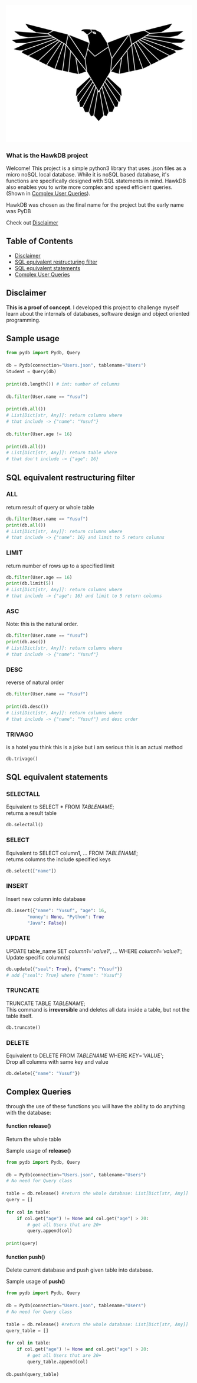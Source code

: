 <p align="center">
  <img src="image/logo.svg"/>
</p> 

### What is the HawkDB project
Welcome! This project is a simple python3 library that uses .json files as a micro noSQL local database. While it is noSQL based database, it's functions are specifically designed with SQL statements in mind. HawkDB also enables you to write more complex and speed efficient queries.
(Shown in [Complex User Queries](#Complex-Queries)).

HawkDB was chosen as the final name for the project but the early name was PyDB

Check out [Disclaimer](#Disclaimer) 

## Table of Contents  
- [Disclaimer](#Disclaimer)  
- [SQL equivalent restructuring filter](#SQL-equivalent-restructuring-filter) 
- [SQL equivalent statements](#SQL-equivalent-statements) 
- [Complex User Queries](#Complex-Queries) 

## Disclaimer
**This is a proof of concept**. I developed this project to challenge myself learn about the internals of databases, software design and object oriented programming.

## Sample usage
```python
from pydb import Pydb, Query

db = Pydb(connection="Users.json", tablename="Users")
Student = Query(db)

print(db.length()) # int: number of columns

db.filter(User.name == "Yusuf")

print(db.all()) 
# List[Dict[str, Any]]: return columns where 
# that include -> {"name": "Yusuf"}

db.filter(User.age != 16)

print(db.all()) 
# List[Dict[str, Any]]: return table where 
# that don't include -> {"age": 16}

```
## SQL equivalent restructuring filter
### ALL
return result of query or whole table
```python
db.filter(User.name == "Yusuf")
print(db.all()) 
# List[Dict[str, Any]]: return columns where 
# that include -> {"name": 16} and limit to 5 return columns
```
### LIMIT
return number of rows up to a specified limit
```python
db.filter(User.age == 16)
print(db.limit(5)) 
# List[Dict[str, Any]]: return columns where 
# that include -> {"age": 16} and limit to 5 return columns
```
### ASC
Note: this is the natural order.
```python
db.filter(User.name == "Yusuf")
print(db.asc()) 
# List[Dict[str, Any]]: return columns where 
# that include -> {"name": "Yusuf"} 
```
### DESC
reverse of natural order
```python
db.filter(User.name == "Yusuf")

print(db.desc()) 
# List[Dict[str, Any]]: return columns where 
# that include -> {"name": "Yusuf"} and desc order
```

### TRIVAGO
is a hotel
you think this is a joke but i am 
serious this is an actual method
```python
db.trivago() 
```

## SQL equivalent statements
### SELECTALL
Equivalent to SELECT * FROM _TABLENAME_;<br>
returns a result table
```python
db.selectall()
```
### SELECT
Equivalent to SELECT column1, ... FROM _TABLENAME_;<br>
returns columns the include specified keys
```python
db.select(["name"])
```
### INSERT
Insert new column into database <br>
```python
db.insert({"name": "Yusuf", "age": 16,
        "money": None, "Python": True
        "Java": False})
```
### UPDATE
UPDATE table_name SET _column1_=_'value1'_, ... WHERE _column1_=_'value1'_; <br>
Update specific column(s) 
```python
db.update({"seal": True}, {"name": "Yusuf"})
# add {"seal": True} where {"name": "Yusuf"}
```
### TRUNCATE
TRUNCATE TABLE _TABLENAME_; <br>
This command is **irreversible** and deletes all data inside a table, but not the table itself.
```python
db.truncate()
```
### DELETE
Equivalent to DELETE FROM _TABLENAME_ WHERE _KEY_=_'VALUE'_;<br>
Drop all columns with same key and value
```python
db.delete({"name": "Yusuf"})
```

## Complex Queries
through the use of these functions you will have the ability to do anything with the database:

#### function release()
Return the whole table

Sample usage of **release()**
```python
from pydb import Pydb, Query

db = Pydb(connection="Users.json", tablename="Users")
# No need for Query class

table = db.release() #return the whole database: List[Dict[str, Any]]
query = []

for col in table: 
    if col.get("age") != None and col.get("age") > 20:
        # get all Users that are 20+
        query.append(col)

print(query)
```

#### function push()
Delete current database and push given table into database.

Sample usage of **push()**
```python
from pydb import Pydb, Query

db = Pydb(connection="Users.json", tablename="Users")
# No need for Query class

table = db.release() #return the whole database: List[Dict[str, Any]]
query_table = []

for col in table: 
    if col.get("age") != None and col.get("age") > 20:
        # get all Users that are 20+
        query_table.append(col)

db.push(query_table)
```


